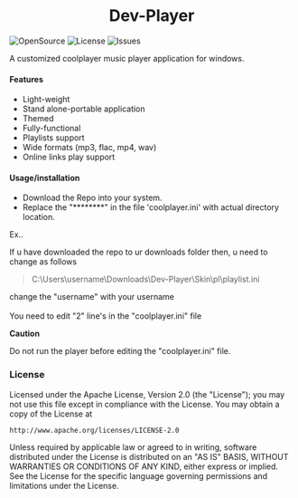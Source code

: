 <h1 align="center"> Dev-Player </h1>

![OpenSource](https://img.shields.io/badge/OpenSource-Yes-green)
![License](https://img.shields.io/badge/License-Apache-blue)
![Issues](https://img.shields.io/github/issues/devallabharath/Dev-Player?style=flat)

A customized coolplayer music player application for windows.


#### Features
* Light-weight
* Stand alone-portable application
* Themed
* Fully-functional
* Playlists support
* Wide formats (mp3, flac, mp4, wav)
* Online links play support


#### Usage/installation
* Download the Repo into your system.
* Replace the "********" in the file 'coolplayer.ini' with actual directory location.

Ex..

If u have downloaded the repo to ur downloads folder then, u need to change as follows



>C:\Users\username\Downloads\Dev-Player\Skin\pl\playlist.ini

change the "username" with your username <br><br>
You need to edit "2" line's in the "coolplayer.ini" file

**Caution**

Do not run the player before editing the "coolplayer.ini" file.

### License
Licensed under the Apache License, Version 2.0 (the "License");
you may not use this file except in compliance with the License.
You may obtain a copy of the License at

    http://www.apache.org/licenses/LICENSE-2.0

Unless required by applicable law or agreed to in writing, software
distributed under the License is distributed on an "AS IS" BASIS,
WITHOUT WARRANTIES OR CONDITIONS OF ANY KIND, either express or implied.
See the License for the specific language governing permissions and
limitations under the License.
